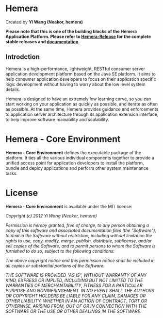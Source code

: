 # Hemera
Created by **Yi Wang (Neakor, hemera)**

**Please note that this is one of the building blocks of the Hemera
Application Platform. Please refer to [Hemera-Release](https://github.com/hemera/Hemera-Release)
for the complete stable releases and [documentation](https://github.com/hemera/Hemera-Release/wiki).**

## Introdction

Hemera is a high-performance, lightweight, RESTful consumer server application
development platform based on the Java SE platform. It aims to help consumer
application developers to focus on their application specific logic development
without having to worry about the low level system details.

Hemera is designed to have an extremely low learning curve, so you can start working
on your application as quickly as possible, and iterate as often as possible. At the
same time, Hemera provides guidance and enforcements to application server
architecture through its application extension interface, to help improve software
mainability and scalability.

# Hemera - Core Environment

**Hemera - Core Environment** defines the executable package of the
platform. It ties all the various individual components together to
provide a unified access point for application developers to install
the platform, bundle and deploy applications and perform other system
maintenance tasks.

# License

**Hemera - Core Environment** is available under the MIT license:

*Copyright (c) 2012 Yi Wang (Neakor, hemera)*

*Permission is hereby granted, free of charge, to any person obtaining a copy*
*of this software and associated documentation files (the "Software"), to deal*
*in the Software without restriction, including without limitation the rights*
*to use, copy, modify, merge, publish, distribute, sublicense, and/or sell*
*copies of the Software, and to permit persons to whom the Software is*
*furnished to do so, subject to the following conditions:*

*The above copyright notice and this permission notice shall be included in*
*all copies or substantial portions of the Software.*

*THE SOFTWARE IS PROVIDED "AS IS", WITHOUT WARRANTY OF ANY KIND, EXPRESS OR*
*IMPLIED, INCLUDING BUT NOT LIMITED TO THE WARRANTIES OF MERCHANTABILITY,*
*FITNESS FOR A PARTICULAR PURPOSE AND NONINFRINGEMENT. IN NO EVENT SHALL THE*
*AUTHORS OR COPYRIGHT HOLDERS BE LIABLE FOR ANY CLAIM, DAMAGES OR OTHER*
*LIABILITY, WHETHER IN AN ACTION OF CONTRACT, TORT OR OTHERWISE, ARISING FROM,*
*OUT OF OR IN CONNECTION WITH THE SOFTWARE OR THE USE OR OTHER DEALINGS IN*
*THE SOFTWARE.*